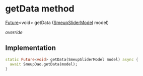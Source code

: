 


# getData method








[Future](https://api.flutter.dev/flutter/dart-async/Future-class.html)&lt;void> getData
([SmeupSliderModel](../../smeup_models_widgets_smeup_slider_model/SmeupSliderModel-class.md) model)

_override_






## Implementation

```dart
static Future<void> getData(SmeupSliderModel model) async {
  await SmeupDao.getData(model);
}
```







